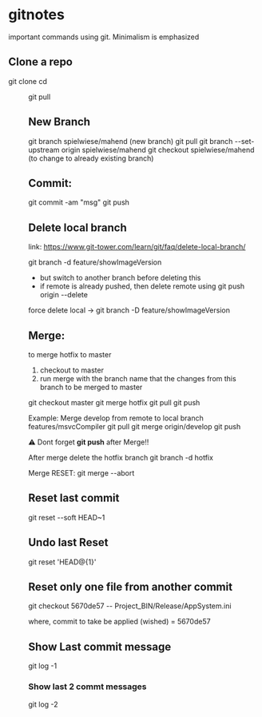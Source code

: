 # gitnotes
important commands using git. Minimalism is emphasized

Clone a repo
------------
git clone <url>
cd <dir>
git pull

New Branch
-------------
git branch spielwiese/mahend (new branch)
git pull 
git branch --set-upstream origin spielwiese/mahend
git checkout spielwiese/mahend  (to change to already existing branch)

Commit:
---------
git commit -am "msg"
git push

Delete local branch
---------------------
link: https://www.git-tower.com/learn/git/faq/delete-local-branch/

git branch -d feature/showImageVersion
- but switch to another branch before deleting this 
- if remote is already pushed, then delete remote using 
	git push origin --delete <remote-branch-name>

force delete local -> git branch -D feature/showImageVersion

Merge:
----------
to merge hotfix to master
1. checkout to master
2. run merge with the branch name that the changes from this branch to be merged to master

git checkout master
git merge hotfix
git pull
git push

Example: Merge develop from remote to local branch features/msvcCompiler
git pull
git merge origin/develop
git push

:warning: Dont forget **git push** after Merge!!

After merge delete the hotfix branch
git branch -d hotfix

Merge RESET:
git merge --abort

Reset last commit 
----------------------
git reset --soft HEAD~1

Undo last Reset
---------
git reset 'HEAD@{1}'

Reset only one file from another commit
------------------------------------------
git checkout 5670de57 -- Project_BIN/Release/AppSystem.ini

where,  commit to take be applied (wished) = 5670de57 

## Show Last commit message

git log -1 

### Show last 2 commt messages 

git log -2
